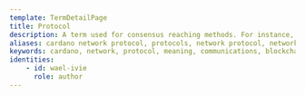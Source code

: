 ```yaml
---
template: TermDetailPage
title: Protocol
description: A term used for consensus reaching methods. For instance, Ouroboros protocol, OBFT protocol.
aliases: cardano network protocol, protocols, network protocol, network protocols, ouroboros protocol, cardano obft protocol, internet network protocol, what is a protocol, protocol meaning, communications protocol, blockchain protocol, computer networking
keywords: cardano, network, protocol, meaning, communications, blockchain, computer, obft, internet
identities: 
    - id: wael-ivie
      role: author
---
```

##
